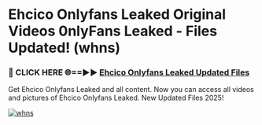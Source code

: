 # Ehcico Onlyfans Leaked Original Videos 0nlyFans Leaked - Files Updated! (whns)

<h3>🔴 CLICK HERE 🌐==►► <a href="https://tinyurl.com/4seja8ks" rel="nofollow">Ehcico Onlyfans Leaked Updated Files</a></h3>

Get Ehcico Onlyfans Leaked and all content. Now you can access all videos and pictures of Ehcico Onlyfans Leaked. New Updated Files 2025!

[![whns](https://i.imgur.com/EWjZXRe.gif)](https://tinyurl.com/4seja8ks)
